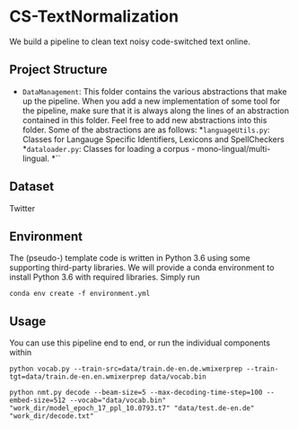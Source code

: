# CS-TextNormalization
We build a pipeline to clean text noisy code-switched text online.

## Project Structure

* `DataManagement`: This folder contains the various abstractions that make up the pipeline. When you add a new implementation of some tool for the pipeline, make sure that it is always along the lines of an abstraction contained in this folder. Feel free to add new abstractions into this folder. Some of the abstractions are as follows:
  *`languageUtils.py`: Classes for Langauge Specific Identifiers, Lexicons and SpellCheckers
  *`dataloader.py`: Classes for loading a corpus - mono-lingual/multi-lingual.
  *``


## Dataset

Twitter

## Environment

The (pseudo-) template code is written in Python 3.6 using some supporting third-party libraries. We will provide a conda environment to install Python 3.6 with required libraries. Simply run

```[bash]
conda env create -f environment.yml
```

## Usage

You can use this pipeline end to end, or run the individual components within 

```[bash]
python vocab.py --train-src=data/train.de-en.de.wmixerprep --train-tgt=data/train.de-en.en.wmixerprep data/vocab.bin
```

```
python nmt.py decode --beam-size=5 --max-decoding-time-step=100 --embed-size=512 --vocab="data/vocab.bin" "work_dir/model_epoch_17_ppl_10.0793.t7" "data/test.de-en.de" "work_dir/decode.txt"
```



